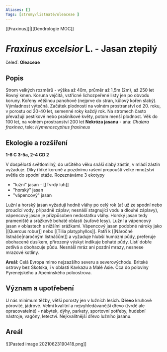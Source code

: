 ```yaml
---
Aliases: []
Tags: [stromy/listnaté/oleaceae ]
---
```

[[Fraxinus]]|[[Dendrologie MOC]]


# *Fraxinus excelsior* L. - Jasan ztepilý

čeleď: **Oleaceae**

## Popis
Strom velkých rozměrů - výška až 40m, průměr až 1,5m (2m), až 250 let
Rovný kmen.
Koruna vejčitá, vstřícné lichozpeřené listy jen po obvodu koruny.
Kořeny většinou panohové (nejprve do stran, kůlový kořen slabý).
Výmladnost výtečná.
Začátek plodnosti na volném prostranství od 20. roku, v porostu od 20-40 let, semenné roky každý rok. Na stromech často převažují pestíkové nebo prašníkové květy, potom menší plodnost.
Věk do 100 let, na volném prostranství 200 let
__Nekróza jasanu__ - ana: *Chalara fraxinea*, tele: *Hymenoscyphus fraxineus*

## Ekologie a rozšíření
**1-6 C 3-5a, 2-4 CD 2**

V dospělosti světlomilný, do určitého věku snáší slabý zástin, v mládí zástin vyžaduje.  Díky řídké koruně a pozdnímu rašení propouští velké množství světla do spodní etáže.
Rozeznáváme 3 ekotypy
- "lužní" jasan - [[Tvrdý luh]]
- "horský" jasan 
- "vápencový" jasan

Lužní a horský jasan vyžadují hodně vláhy po celý rok (ať už ze spodní nebo proudící vody, případně záplav; nesnáší stagnující vodu a dlouhé záplavy), vápencový jasan je přizpůsoben nedostatku vláhy.
Horský jasan tedy prameniště a srážkově bohaté oblasti (suťové lesy). Lužní a vápencový jasan v oblastech s nižšími srážkami. Vápencový jasan podobné nároky jako [[Quercus robur]] nebo [[Tilia platyphyllos]].
Patří k [[Náročné listnáče|náročným listnáčům]] a vyžaduje hlubší humózní půdy, preferuje obohacené dusíkem, přirozený výskyt indikuje bohaté půdy. Listí dobře zetlívá a obohacuje půdu.
Nesnáší mráz ani pozdní mrazy, nesnese mrazové kotliny.

**Areál**: Celá Evropa mimo nejzazšího severu a severovýchodu. Britské ostrovy bez Skotska, i v oblasti Kavkazu a Malé Asie. Cca do poloviny Pyrenejského a Apeninského poloostrova.

## Význam a upotřebení
U nás minimum těžby, větší porosty jen v lužních lesích.
**Dřevo** kruhově pórovité, jádrové.
Velmi kvalitní a nejvyhledávanější dřevo (tvrdé ale opracovatelné) - nábytek, dýhy, parkety, sportovní potřeby, hudební nástroje, vagóny, letectví.
Nejkvalitnější dřevo lužního jasanu.

## Areál

![[Pasted image 20210623190418.png]]
